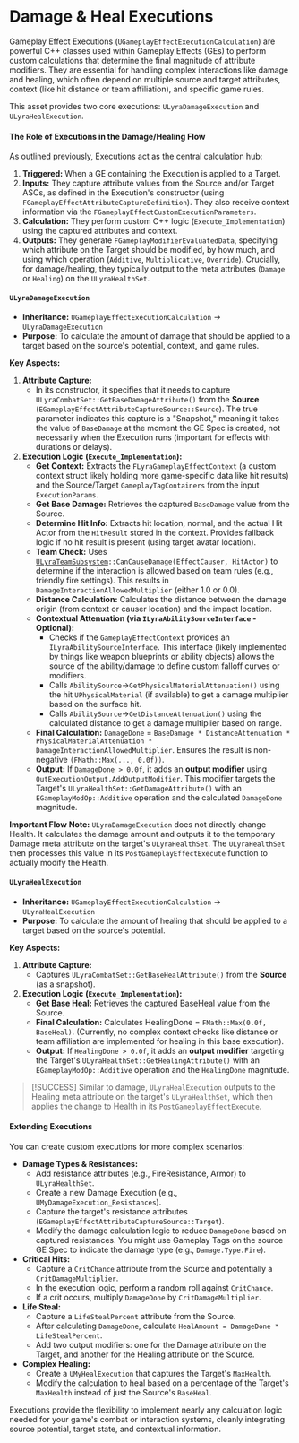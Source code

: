 # Damage & Heal Executions

Gameplay Effect Executions (`UGameplayEffectExecutionCalculation`) are powerful C++ classes used within Gameplay Effects (GEs) to perform custom calculations that determine the final magnitude of attribute modifiers. They are essential for handling complex interactions like damage and healing, which often depend on multiple source and target attributes, context (like hit distance or team affiliation), and specific game rules.

This asset provides two core executions: `ULyraDamageExecution` and `ULyraHealExecution`.

#### The Role of Executions in the Damage/Healing Flow

As outlined previously, Executions act as the central calculation hub:

1. **Triggered:** When a GE containing the Execution is applied to a Target.
2. **Inputs:** They capture attribute values from the Source and/or Target ASCs, as defined in the Execution's constructor (using `FGameplayEffectAttributeCaptureDefinition`). They also receive context information via the `FGameplayEffectCustomExecutionParameters`.
3. **Calculation:** They perform custom C++ logic (`Execute_Implementation`) using the captured attributes and context.
4. **Outputs:** They generate `FGameplayModifierEvaluatedData`, specifying which attribute on the Target should be modified, by how much, and using which operation (`Additive`, `Multiplicative`, `Override`). Crucially, for damage/healing, they typically output to the meta attributes (`Damage` or `Healing`) on the `ULyraHealthSet`.

#### `ULyraDamageExecution`

* **Inheritance:** `UGameplayEffectExecutionCalculation` -> `ULyraDamageExecution`
* **Purpose:** To calculate the amount of damage that should be applied to a target based on the source's potential, context, and game rules.

**Key Aspects:**

1. **Attribute Capture:**
   * In its constructor, it specifies that it needs to capture `ULyraCombatSet::GetBaseDamageAttribute()` from the **Source** (`EGameplayEffectAttributeCaptureSource::Source`). The true parameter indicates this capture is a "Snapshot," meaning it takes the value of `BaseDamage` at the moment the GE Spec is created, not necessarily when the Execution runs (important for effects with durations or delays).
2. **Execution Logic (`Execute_Implementation`):**
   * **Get Context:** Extracts the `FLyraGameplayEffectContext` (a custom context struct likely holding more game-specific data like hit results) and the Source/Target `GameplayTagContainers` from the input `ExecutionParams`.
   * **Get Base Damage:** Retrieves the captured `BaseDamage` value from the Source.
   * **Determine Hit Info:** Extracts hit location, normal, and the actual Hit Actor from the `HitResult` stored in the context. Provides fallback logic if no hit result is present (using target avatar location).
   * **Team Check:** Uses [`ULyraTeamSubsystem`](../../team/)`::CanCauseDamage(EffectCauser, HitActor)` to determine if the interaction is allowed based on team rules (e.g., friendly fire settings). This results in `DamageInteractionAllowedMultiplier` (either 1.0 or 0.0).
   * **Distance Calculation:** Calculates the distance between the damage origin (from context or causer location) and the impact location.
   * **Contextual Attenuation (via `ILyraAbilitySourceInterface` - Optional):**
     * Checks if the `GameplayEffectContext` provides an `ILyraAbilitySourceInterface`. This interface (likely implemented by things like weapon blueprints or ability objects) allows the source of the ability/damage to define custom falloff curves or modifiers.
     * Calls `AbilitySource`->`GetPhysicalMaterialAttenuation()` using the hit `UPhysicalMaterial` (if available) to get a damage multiplier based on the surface hit.
     * Calls `AbilitySource`->`GetDistanceAttenuation()` using the calculated distance to get a damage multiplier based on range.
   * **Final Calculation:** `DamageDone` = `BaseDamage * DistanceAttenuation * PhysicalMaterialAttenuation * DamageInteractionAllowedMultiplier`. Ensures the result is non-negative `(FMath::Max(..., 0.0f))`.
   * **Output:** If `DamageDone > 0.0f`, it adds an **output modifier** using `OutExecutionOutput.AddOutputModifier`. This modifier targets the Target's `ULyraHealthSet::GetDamageAttribute()` with an `EGameplayModOp::Additive` operation and the calculated `DamageDone` magnitude.

**Important Flow Note:** `ULyraDamageExecution` does not directly change Health. It calculates the damage amount and outputs it to the temporary Damage meta attribute on the target's `ULyraHealthSet`. The `ULyraHealthSet` then processes this value in its `PostGameplayEffectExecute` function to actually modify the Health.

#### `ULyraHealExecution`

* **Inheritance:** `UGameplayEffectExecutionCalculation` -> `ULyraHealExecution`
* **Purpose:** To calculate the amount of healing that should be applied to a target based on the source's potential.

**Key Aspects:**

1. **Attribute Capture:**
   * Captures `ULyraCombatSet::GetBaseHealAttribute()` from the **Source** (as a snapshot).
2. **Execution Logic (`Execute_Implementation`):**
   * **Get Base Heal:** Retrieves the captured BaseHeal value from the Source.
   * **Final Calculation:** Calculates HealingDone = `FMath::Max(0.0f, BaseHeal)`. (Currently, no complex context checks like distance or team affiliation are implemented for healing in this base execution).
   * **Output:** If `HealingDone > 0.0f`, it adds an **output modifier** targeting the Target's `ULyraHealthSet::GetHealingAttribute()` with an `EGameplayModOp::Additive` operation and the `HealingDone` magnitude.

> [!SUCCESS]
> Similar to damage, `ULyraHealExecution` outputs to the Healing meta attribute on the target's `ULyraHealthSet`, which then applies the change to Health in its `PostGameplayEffectExecute`.

#### Extending Executions

You can create custom executions for more complex scenarios:

* **Damage Types & Resistances:**
  * Add resistance attributes (e.g., FireResistance, Armor) to `ULyraHealthSet`.
  * Create a new Damage Execution (e.g., `UMyDamageExecution_Resistances`).
  * Capture the target's resistance attributes (`EGameplayEffectAttributeCaptureSource::Target`).
  * Modify the damage calculation logic to reduce `DamageDone` based on captured resistances. You might use Gameplay Tags on the source GE Spec to indicate the damage type (e.g., `Damage.Type.Fire`).
* **Critical Hits:**
  * Capture a `CritChance` attribute from the Source and potentially a `CritDamageMultiplier`.
  * In the execution logic, perform a random roll against `CritChance`.
  * If a crit occurs, multiply `DamageDone` by `CritDamageMultiplier`.
* **Life Steal:**
  * Capture a `LifeStealPercent` attribute from the Source.
  * After calculating `DamageDone`, calculate `HealAmount = DamageDone * LifeStealPercent`.
  * Add two output modifiers: one for the Damage attribute on the Target, and another for the Healing attribute on the Source.
* **Complex Healing:**
  * Create a `UMyHealExecution` that captures the Target's `MaxHealth`.
  * Modify the calculation to heal based on a percentage of the Target's `MaxHealth` instead of just the Source's `BaseHeal`.

Executions provide the flexibility to implement nearly any calculation logic needed for your game's combat or interaction systems, cleanly integrating source potential, target state, and contextual information.

